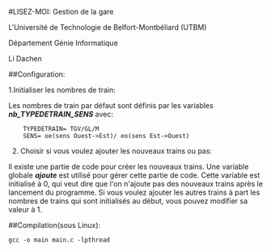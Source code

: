 #LISEZ-MOI: Gestion de la gare


L'Université de Technologie de Belfort-Montbéliard (UTBM)

Département Génie Informatique

Li Dachen



##Configuration:

1.Initialiser les nombres de train: 

Les nombres de train par défaut sont définis par les variables **_nb_TYPEDETRAIN_SENS_** avec:

```
	TYPEDETRAIN= TGV/GL/M
	SENS= oe(sens Ouest->Est)/ eo(sens Est->Ouest)
```

2. Choisir si vous voulez ajouter les nouveaux trains ou pas:

Il existe une partie de code pour créer les nouveaux trains. Une variable globale **_ajoute_** est utilisé pour gérer cette partie de code. Cette variable est initialisé à 0, qui veut dire que l'on n'ajoute pas des nouveaux trains après le lancement du programme. Si vous voulez ajouter les autres trains à part les nombres de trains qui sont initialisés au début, vous pouvez modifier sa valeur à 1.    



##Compilation(sous Linux):

```
gcc -o main main.c -lpthread
```
